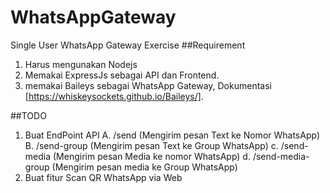# WhatsAppGateway
Single User WhatsApp Gateway Exercise
##Requirement
1. Harus mengunakan Nodejs
2. Memakai ExpressJs sebagai API dan Frontend.
3. memakai Baileys sebagai WhatsApp Gateway, Dokumentasi [https://whiskeysockets.github.io/Baileys/].

##TODO
1. Buat EndPoint API
   A. /send (Mengirim pesan Text ke Nomor WhatsApp)
   B. /send-group (Mengirim pesan Text ke Group WhatsApp)
   c. /send-media (Mengirim pesan Media ke nomor WhatsApp)
   d. /send-media-group (Mengirim pesan media ke Group WhatsApp)
2. Buat fitur Scan QR WhatsApp via Web
